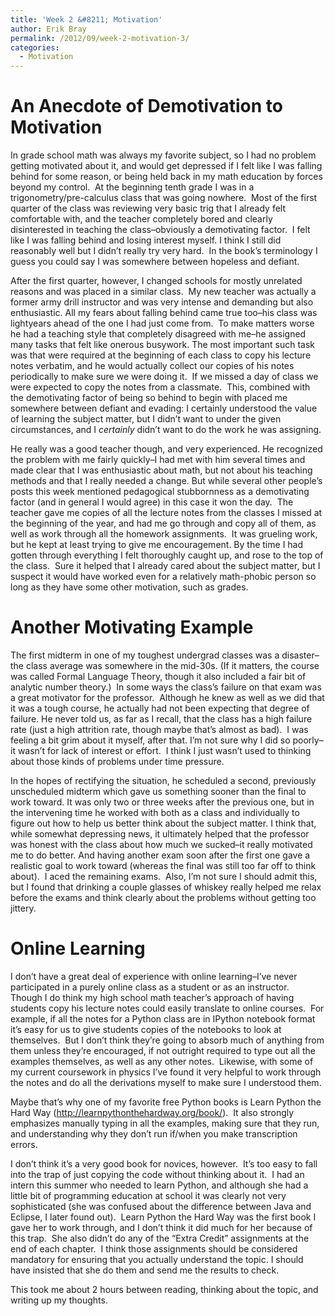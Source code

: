 ```yaml
---
title: 'Week 2 &#8211; Motivation'
author: Erik Bray
permalink: /2012/09/week-2-motivation-3/
categories:
  - Motivation
---
```

# An Anecdote of Demotivation to Motivation

In grade school math was always my favorite subject, so I had no problem getting motivated about it, and would get depressed if I felt like I was falling behind for some reason, or being held back in my math education by forces beyond my control.  At the beginning tenth grade I was in a trigonometry/pre-calculus class that was going nowhere.  Most of the first quarter of the class was reviewing very basic trig that I already felt comfortable with, and the teacher completely bored and clearly disinterested in teaching the class&#8211;obviously a demotivating factor.  I felt like I was falling behind and losing interest myself. I think I still did reasonably well but I didn&#8217;t really try very hard.  In the book&#8217;s terminology I guess you could say I was somewhere between hopeless and defiant.

After the first quarter, however, I changed schools for mostly unrelated reasons and was placed in a similar class.  My new teacher was actually a former army drill instructor and was very intense and demanding but also enthusiastic. All my fears about falling behind came true too&#8211;his class was lightyears ahead of the one I had just come from.  To make matters worse he had a teaching style that completely disagreed with me&#8211;he assigned many tasks that felt like onerous busywork. The most important such task was that were required at the beginning of each class to copy his lecture notes verbatim, and he would actually collect our copies of his notes periodically to make sure we were doing it.  If we missed a day of class we were expected to copy the notes from a classmate.  This, combined with the demotivating factor of being so behind to begin with placed me somewhere between defiant and evading: I certainly understood the value of learning the subject matter, but I didn&#8217;t want to under the given circumstances, and I *certainly* didn&#8217;t want to do the work he was assigning.

He really was a good teacher though, and very experienced. He recognized the problem with me fairly quickly&#8211;I had met with him several times and made clear that I was enthusiastic about math, but not about his teaching methods and that I really needed a change. But while several other people&#8217;s posts this week mentioned pedagogical stubbornness as a demotivating factor (and in general I would agree) in this case it won the day.  The teacher gave me copies of all the lecture notes from the classes I missed at the beginning of the year, and had me go through and copy all of them, as well as work through all the homework assignments.  It was grueling work, but he kept at least trying to give me encouragement. By the time I had gotten through everything I felt thoroughly caught up, and rose to the top of the class.  Sure it helped that I already cared about the subject matter, but I suspect it would have worked even for a relatively math-phobic person so long as they have some other motivation, such as grades.

# Another Motivating Example

The first midterm in one of my toughest undergrad classes was a disaster&#8211;the class average was somewhere in the mid-30s. (If it matters, the course was called Formal Language Theory, though it also included a fair bit of analytic number theory.)  In some ways the class&#8217;s failure on that exam was a great motivator for the professor.  Although he knew as well as we did that it was a tough course, he actually had not been expecting that degree of failure. He never told us, as far as I recall, that the class has a high failure rate (just a high attrition rate, though maybe that&#8217;s almost as bad).  I was feeling a bit grim about it myself, after that. I&#8217;m not sure why I did so poorly&#8211;it wasn&#8217;t for lack of interest or effort.  I think I just wasn&#8217;t used to thinking about those kinds of problems under time pressure.

In the hopes of rectifying the situation, he scheduled a second, previously unscheduled midterm which gave us something sooner than the final to work toward. It was only two or three weeks after the previous one, but in the intervening time he worked with both as a class and individually to figure out how to help us better think about the subject matter. I think that, while somewhat depressing news, it ultimately helped that the professor was honest with the class about how much we sucked&#8211;it really motivated me to do better. And having another exam soon after the first one gave a realistic goal to work toward (whereas the final was still too far off to think about).  I aced the remaining exams.  Also, I&#8217;m not sure I should admit this, but I found that drinking a couple glasses of whiskey really helped me relax before the exams and think clearly about the problems without getting too jittery.

# Online Learning

I don&#8217;t have a great deal of experience with online learning&#8211;I&#8217;ve never participated in a purely online class as a student or as an instructor.  Though I do think my high school math teacher&#8217;s approach of having students copy his lecture notes could easily translate to online courses.  For example, if all the notes for a Python class are in IPython notebook format it&#8217;s easy for us to give students copies of the notebooks to look at themselves.  But I don&#8217;t think they&#8217;re going to absorb much of anything from them unless they&#8217;re encouraged, if not outright required to type out all the examples themselves, as well as any other notes.  Likewise, with some of my current coursework in physics I&#8217;ve found it very helpful to work through the notes and do all the derivations myself to make sure I understood them.

Maybe that&#8217;s why one of my favorite free Python books is Learn Python the Hard Way (http://learnpythonthehardway.org/book/).  It also strongly emphasizes manually typing in all the examples, making sure that they run, and understanding why they don&#8217;t run if/when you make transcription errors.

I don&#8217;t think it&#8217;s a very good book for novices, however.  It&#8217;s too easy to fall into the trap of just copying the code without thinking about it.  I had an intern this summer who needed to learn Python, and although she had a little bit of programming education at school it was clearly not very sophisticated (she was confused about the difference between Java and Eclipse, I later found out).  Learn Python the Hard Way was the first book I gave her to work through, and I don&#8217;t think it did much for her because of this trap.  She also didn&#8217;t do any of the &#8220;Extra Credit&#8221; assignments at the end of each chapter.  I think those assignments should be considered mandatory for ensuring that you actually understand the topic. I should have insisted that she do them and send me the results to check.

This took me about 2 hours between reading, thinking about the topic, and writing up my thoughts.
